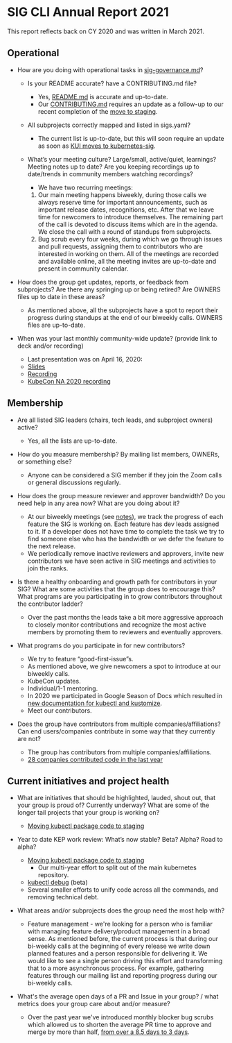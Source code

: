 # SIG CLI Annual Report 2021

This report reflects back on CY 2020 and was written in March 2021.

## Operational

* How are you doing with operational tasks in [sig-governance.md](https://github.com/kubernetes/community/blob/master/committee-steering/governance/sig-governance.md)?

    * Is your README accurate? have a CONTRIBUTING.md file?
        * Yes, [README.md](https://github.com/kubernetes/community/blob/master/sig-cli/README.md) is accurate and up-to-date.
        * Our [CONTRIBUTING.md](https://github.com/kubernetes/community/blob/master/sig-cli/CONTRIBUTING.md) requires an update as a follow-up to our recent completion of the [move to staging](https://github.com/kubernetes/enhancements/issues/1020).

    * All subprojects correctly mapped and listed in sigs.yaml?
        * The current list is up-to-date, but this will soon require an update as soon as [KUI moves to kubernetes-sig](https://github.com/kubernetes/org/issues/2461).

    * What’s your meeting culture? Large/small, active/quiet, learnings? Meeting notes up to date? Are you keeping recordings up to date/trends in community members watching recordings?
        * We have two recurring meetings:
        1. Our main meeting happens biweekly, during those calls we always reserve time for important announcements, such as important release dates, recognitions, etc. After that we leave time for newcomers to introduce themselves. The remaining part of the call is devoted to discuss items which are in the agenda. We close the call with a round of standups from subprojects.
        2. Bug scrub every four weeks, during which we go through issues and pull requests, assigning them to contributors who are interested in working on them.
        All of the meetings are recorded and available online, all the meeting invites are up-to-date and present in community calendar.

* How does the group get updates, reports, or feedback from subprojects? Are there any springing up or being retired? Are OWNERS files up to date in these areas?
    * As mentioned above, all the subprojects have a spot to report their progress during standups at the end of our biweekly calls. OWNERS files are up-to-date.

* When was your last monthly community-wide update? (provide link to deck and/or recording)
    * Last presentation was on April 16, 2020:
    * [Slides](https://docs.google.com/presentation/d/1Y8SHFz6yyYS6rvRCgYUrSgF-moPk_YB6A-7Ykw5eWnU/edit#slide=id.g401c104a3c_0_)
    * [Recording](https://youtu.be/Y3z2grPHRh4?t=415)
    * [KubeCon NA 2020 recording](https://www.youtube.com/watch?v=gTzv6mpTYWw)

## Membership

* Are all listed SIG leaders (chairs, tech leads, and subproject owners) active?
    * Yes, all the lists are up-to-date.

* How do you measure membership? By mailing list members, OWNERs, or something else?
    * Anyone can be considered a SIG member if they join the Zoom calls or general discussions regularly.

* How does the group measure reviewer and approver bandwidth? Do you need help in any area now? What are you doing about it?
    * At our biweekly meetings (see [notes](https://docs.google.com/document/d/1r0YElcXt6G5mOWxwZiXgGu_X6he3F--wKwg-9UBc29I/edit)), we track the progress of each feature the SIG is working on. Each feature has dev leads assigned to it. If a developer does not have time to complete the task we try to find someone else who has the bandwidth or we defer the feature to the next release.
    * We periodically remove inactive reviewers and approvers, invite new contributors we have seen active in SIG meetings and activities to join the ranks.

* Is there a healthy onboarding and growth path for contributors in your SIG? What are some activities that the group does to encourage this? What programs are you participating in to grow contributors throughout the contributor ladder?
    * Over the past months the leads take a bit more aggressive approach to closely monitor contributions and recognize the most active members by promoting them to reviewers and eventually approvers.

* What programs do you participate in for new contributors?
    * We try to feature “good-first-issue”s.
    * As mentioned above, we give newcomers a spot to introduce at our biweekly calls.
    * KubeCon updates.
    * Individual/1-1 mentoring.
    * In 2020 we participated in Google Season of Docs which resulted in [new documentation for kubectl and kustomize](https://kubectl.docs.kubernetes.io/).
    * Meet our contributors.

* Does the group have contributors from multiple companies/affiliations? Can end users/companies contribute in some way that they currently are not?
    * The group has contributors from multiple companies/affiliations.
    * [28 companies contributed code in the last year](https://k8s.devstats.cncf.io/d/8/company-statistics-by-repository-group?orgId=1&var-period=y&var-metric=contributions&var-repogroup_name=SIG%20CLI&var-companies=All)

## Current initiatives and project health

* What are initiatives that should be highlighted, lauded, shout out, that your group is proud of? Currently underway? What are some of the longer tail projects that your group is working on?
    * [Moving kubectl package code to staging](https://github.com/kubernetes/enhancements/issues/1020)

* Year to date KEP work review: What’s now stable? Beta? Alpha? Road to alpha?
    * [Moving kubectl package code to staging](https://github.com/kubernetes/enhancements/issues/1020)
        * Our multi-year effort to split out of the main kubernetes repository.
    * [kubectl debug](https://github.com/kubernetes/enhancements/issues/1441) (beta)
    * Several smaller efforts to unify code across all the commands, and removing technical debt.

* What areas and/or subprojects does the group need the most help with?
    * Feature management - we're looking for a person who is familiar with managing feature delivery/product management in a broad sense. As mentioned before, the current process is that during our bi-weekly calls at the beginning of every release we write down planned features and a person responsible for delivering it. We would like to see a single person driving this effort and transforming that to a more asynchronous process. For example, gathering features through our mailing list and reporting progress during our bi-weekly calls.

* What's the average open days of a PR and Issue in your group? / what metrics does your group care about and/or measure?
    * Over the past year we've introduced monthly blocker bug scrubs which allowed us to shorten the average PR time to approve and merge by more than half, [from over a 8.5 days to 3 days](https://k8s.devstats.cncf.io/d/44/pr-time-to-approve-and-merge?orgId=1&from=1577865600000&to=1609488000000&var-period=y&var-repogroup_name=SIG%20CLI&var-apichange=All&var-size_name=All&var-kind_name=All).
